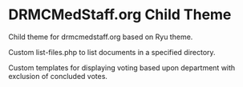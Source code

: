DRMCMedStaff.org Child Theme
============================

Child theme for drmcmedstaff.org based on Ryu theme.

Custom list-files.php to list documents in a specified directory.

Custom templates for displaying voting based upon department with exclusion of concluded votes.

